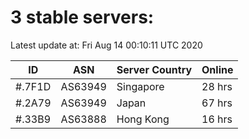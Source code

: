 # 3 stable servers:

Latest update at: Fri Aug 14 00:10:11 UTC 2020

| ID | ASN | Server Country | Online |
| -- | --- | -------------- | ------ |
| #.7F1D | AS63949 | Singapore | 28 hrs |
| #.2A79 | AS63949 | Japan | 67 hrs |
| #.33B9 | AS63888 | Hong Kong | 16 hrs |


